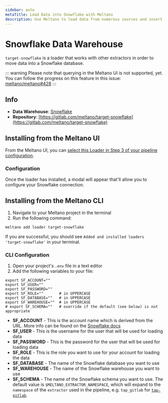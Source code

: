 ```yaml
---
sidebar: auto
metaTitle: Load Data into Snowflake with Meltano
description: Use Meltano to load data from numerous sources and insert it into Snowflake for easy analysis.
---
```


# Snowflake Data Warehouse

`target-snowflake` is a loader that works with other extractors in order to move data into a Snowflake database.

::: warning
Please note that querying in the Meltano UI is not supported, yet.
You can follow the progress on this feature in this issue: [meltano/meltano#428](https://gitlab.com/meltano/meltano/issues/428)
:::

## Info

- **Data Warehouse**: [Snowflake](https://www.snowflake.com/)
- **Repository**: [https://gitlab.com/meltano/target-snowflake](https://gitlab.com/meltano/target-snowflake)

## Installing from the Meltano UI

From the Meltano UI, you can [select this Loader in Step 3 of your pipeline configuration](http://localhost:5000/pipelines/loaders).

### Configuration

Once the loader has installed, a modal will appear that'll allow you to configure your Snowflake connection.

## Installing from the Meltano CLI

1. Navigate to your Meltano project in the terminal
2. Run the following command:

```shell
meltano add loader target-snowflake
```

If you are successful, you should see `Added and installed loaders 'target-snowflake'` in your terminal.

### CLI Configuration

1. Open your project's `.env` file in a text editor
1. Add the following variables to your file:

```shell
export SF_ACCOUNT=""
export SF_USER=""
export SF_PASSWORD=""
export SF_ROLE=""       # in UPPERCASE
export SF_DATABASE=""   # in UPPERCASE
export SF_WAREHOUSE=""  # in UPPERCASE
# export SF_SCHEMA=""   # override if the default (see below) is not appropriate
```

- **SF_ACCOUNT** - This is the account name which is derived from the URL. More info can be found on the [Snowflake docs](https://docs.snowflake.net/manuals/user-guide/connecting.html#your-snowflake-account-name-and-url)
- **SF_USER** - This is the username for the user that will be used for loading data
- **SF_PASSWORD** - This is the password for the user that will be used for loading data
- **SF_ROLE** - This is the role you want to use for your account for loading the data
- **SF_DATABASE** - The name of the Snowflake database you want to use
- **SF_WAREHOUSE** - The name of the Snowflake warehouse you want to use
- **SF_SCHEMA** - The name of the Snowflake schema you want to use. The default value is `$MELTANO_EXTRACTOR_NAMESPACE`, which will expand to the `namespace` of the `extractor` used in the pipeline, e.g. `tap_gitlab` for [`tap-gitlab`](/plugins/extractors/gitlab.html).

